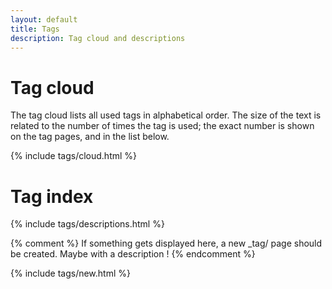 ```yaml
---
layout: default
title: Tags
description: Tag cloud and descriptions
---
```

# Tag cloud

The tag cloud lists all used tags in alphabetical order. The size of the text
is related to the number of times the tag is used; the exact number is shown
on the tag pages, and in the list below.

{% include tags/cloud.html %}

# Tag index

{% include tags/descriptions.html %}

{% comment %}
If something gets displayed here, a new _tag/ page should be created. Maybe with a description !
{% endcomment %}

{% include tags/new.html %}
